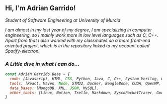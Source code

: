 <h2>Hi, I'm Adrian Garrido!</h2>
<p><em> Student of Software Engineering at <href="https://www.um.es">University of Murcia </a></p>
<p> I am almost in my last year of my degree, I am specializing in computer engineering, so I mainly work more in low level languages such as C, C++.
Apart from that I also worked with my classmates on a more front-end oriented project, which is in the repository linked to my account called Spotify-electron. </p>

### A Little dive in what i can do...
```javascript
const Adrián Garrido Beas = {
  code: [Javascript, HTML, CSS, Python, Java, C, C++, System Verilog, Cuda],
  tools: [React, Maven, Node, STM32, Docker, BeagleBone, CUDA, OpenMP, MPI, Intel_Intrinsics],
  data_bases: [MongoDB, XML, JSON, MySQL],
  other_tools: [Linux, Notion, Trello, Markdown, ZyscoPacketTracer, Google Cloud Run, Github Actions, Gitlab CI/CD],
}
```
```
